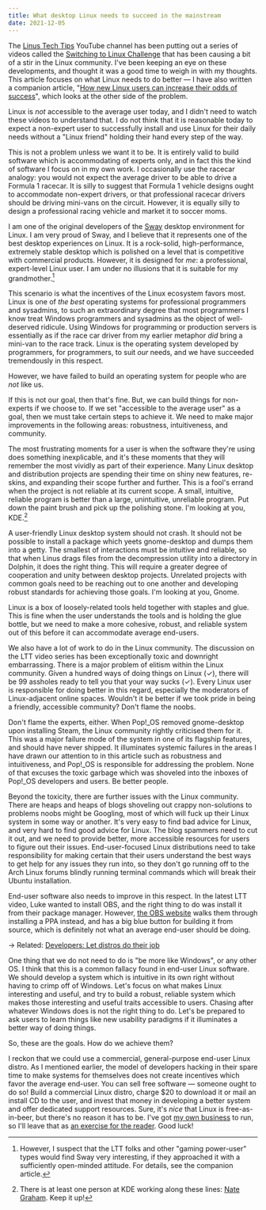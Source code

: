 ```yaml
---
title: What desktop Linux needs to succeed in the mainstream
date: 2021-12-05
---
```


The [Linus Tech Tips] YouTube channel has been putting out a series of videos
called the [Switching to Linux Challenge] that has been causing a bit of a stir
in the Linux community. I've been keeping an eye on these developments, and
thought it was a good time to weigh in with my thoughts. This article focuses on
what Linux needs to do better &mdash; I have also written a companion article,
"[How new Linux users can increase their odds of success][0]", which looks at the
other side of the problem.

[Linus Tech Tips]: https://yewtu.be/channel/UCXuqSBlHAE6Xw-yeJA0Tunw
[Switching to Linux Challenge]: https://yewtu.be/playlist?list=PL8mG-RkN2uTyhe6fxWpnsHv53Y1I-K3yu
[0]: /2021/12/05/How-new-Linux-users-succeed.html

Linux is *not* accessible to the average user today, and I didn't need to watch
these videos to understand that. I do not think that it is reasonable today to
expect a non-expert user to successfully install and use Linux for their daily
needs without a "Linux friend" holding their hand every step of the way.

This is not a problem unless we want it to be. It is entirely valid to build
software which is accommodating of experts only, and in fact this the kind of
software I focus on in my own work. I occasionally use the racecar analogy: you
would not expect the average driver to be able to drive a Formula 1 racecar.
It is silly to suggest that Formula 1 vehicle designs ought to accommodate
non-expert drivers, or that professional racecar drivers should be driving
mini-vans on the circuit. However, it is equally silly to design a professional
racing vehicle and market it to soccer moms.

I am one of the original developers of the [Sway] desktop environment for
Linux. I am very proud of Sway, and I believe that it represents one of the
best desktop experiences on Linux. It is a rock-solid, high-performance,
extremely stable desktop which is polished on a level that is competitive with
commercial products. However, it is designed for *me*: a professional,
expert-level Linux user. I am under no illusions that it is suitable for my
grandmother.[^1]

[sway]: https://swaywm.org

[^1]: However, I suspect that the LTT folks and other "gaming power-user" types would find Sway very interesting, if they approached it with a sufficiently open-minded attitude. For details, see the companion article.

This scenario is what the incentives of the Linux ecosystem favors most. Linux
is one of *the best* operating systems for professional programmers and
sysadmins, to such an extraordinary degree that most programmers I know treat
Windows programmers and sysadmins as the object of well-deserved ridicule. Using
Windows for programming or production servers is essentially as if the race car
driver from my earlier metaphor *did* bring a mini-van to the race track. Linux
is the operating system developed by programmers, for programmers, to suit *our*
needs, and we have succeeded tremendously in this respect.

However, we have failed to build an operating system for people who are *not*
like us.

If this is not our goal, then that's fine. But, we can build things for
non-experts if we choose to. If we set "accessible to the average user" as a
goal, then we must take certain steps to achieve it. We need to make major
improvements in the following areas: robustness, intuitiveness, and community.

The most frustrating moments for a user is when the software they're using does
something inexplicable, and it's these moments that they will remember the most
vividly as part of their experience. Many Linux desktop and distribution
projects are spending their time on shiny new features, re-skins, and expanding
their scope further and further. This is a fool's errand when the project is not
reliable at its current scope. A small, intuitive, reliable program is better
than a large, unintuitive, unreliable program. Put down the paint brush and pick
up the polishing stone. I'm looking at you, KDE.[^2]

[^2]: There is at least one person at KDE working along these lines: [Nate Graham](https://pointieststick.com). Keep it up!

A user-friendly Linux desktop system should not crash. It should not be possible
to install a package which yeets gnome-desktop and dumps them into a getty. The
smallest of interactions must be intuitive and reliable, so that when Linus
drags files from the decompression utility into a directory in Dolphin, it does
the right thing. This will require a greater degree of cooperation and unity
between desktop projects. Unrelated projects with common goals need to be
reaching out to one another and developing robust standards for achieving those
goals. I'm looking at you, Gnome.

Linux is a box of loosely-related tools held together with staples and glue.
This is fine when the user understands the tools and is holding the glue bottle,
but we need to make a more cohesive, robust, and reliable system out of this
before it can accommodate average end-users.

We also have a lot of work to do in the Linux community. The discussion on the
LTT video series has been exceptionally toxic and downright embarrassing. There
is a major problem of elitism within the Linux community. Given a hundred ways
of doing things on Linux (✓), there will be 99 assholes ready to tell you that
your way sucks (✓). Every Linux user is responsible for doing better in this
regard, especially the moderators of Linux-adjacent online spaces. Wouldn't it
be better if we took pride in being a friendly, accessible community? Don't
flame the noobs.

Don't flame the experts, either. When Pop!\_OS removed gnome-desktop upon
installing Steam, the Linux community rightly criticised them for it. This was a
major failure mode of the system in one of its flagship features, and should
have never shipped. It illuminates systemic failures in the areas I have drawn
our attention to in this article such as robustness and intuitiveness, and
Pop!\_OS is responsible for addressing the problem. None of that excuses the
toxic garbage which was shoveled into the inboxes of Pop!\_OS developers and
users. Be better people.

Beyond the toxicity, there are further issues with the Linux community. There
are heaps and heaps of blogs shoveling out crappy non-solutions to problems
noobs might be Googling, most of which will fuck up their Linux system in some
way or another. It's very easy to find bad advice for Linux, and very hard to
find good advice for Linux. The blog spammers need to cut it out, and we need to
provide better, more accessible resources for users to figure out their issues.
End-user-focused Linux distributions need to take responsibility for making
certain that their users understand the best ways to get help for any issues
they run into, so they don't go running off to the Arch Linux forums blindly
running terminal commands which will break their Ubuntu installation.

End-user software also needs to improve in this respect. In the latest LTT
video, Luke wanted to install OBS, and the right thing to do was install it from
their package manager. However, [the OBS website][1] walks them through
installing a PPA instead, and has a big blue button for building it from source,
which is definitely not what an average end-user should be doing.

→ Related: [Developers: Let distros do their job](/2021/09/27/Let-distros-do-their-job.html)

[1]: https://obsproject.com/download

One thing that we do not need to do is "be more like Windows", or any other OS.
I think that this is a common fallacy found in end-user Linux software. We
should develop a system which is intuitive in its own right without having to
crimp off of Windows. Let's focus on what makes Linux interesting and useful,
and try to build a robust, reliable system which makes those interesting and
useful traits accessible to users. Chasing after whatever Windows does is not
the right thing to do. Let's be prepared to ask users to learn things like new
usability paradigms if it illuminates a better way of doing things.

So, these are the goals. How do we achieve them?

I reckon that we could use a commercial, general-purpose end-user Linux distro.
As I mentioned earlier, the model of developers hacking in their spare time to
make systems for themselves does not create incentives which favor the average
end-user. You can sell free software &mdash; someone ought to do so! Build a
commercial Linux distro, charge $20 to download it or mail an install CD to the
user, and invest that money in developing a better system and offer dedicated
support resources. Sure, it's *nice* that Linux is free-as-in-beer, but there's
no reason it has to be. I've got [my own business][sourcehut] to run, so I'll
leave that as [an exercise for the reader][stripe]. Good luck!

[sourcehut]: https://sourcehut.org
[stripe]: https://stripe.com/atlas
